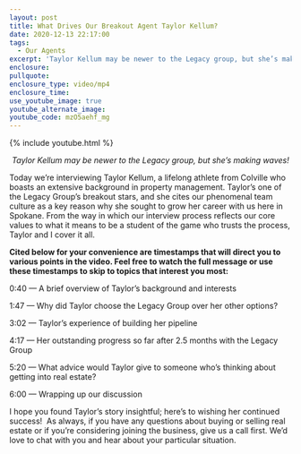 ```yaml
---
layout: post
title: What Drives Our Breakout Agent Taylor Kellum?
date: 2020-12-13 22:17:00
tags:
  - Our Agents
excerpt: 'Taylor Kellum may be newer to the Legacy group, but she’s making waves!'
enclosure:
pullquote:
enclosure_type: video/mp4
enclosure_time:
use_youtube_image: true
youtube_alternate_image:
youtube_code: mzO5aehf_mg
---
```


{% include youtube.html %}

<p style="text-align: center;"><em>Taylor Kellum may be newer to the Legacy group, but she’s making waves!</em></p>

Today we’re interviewing Taylor Kellum, a lifelong athlete from Colville who boasts an extensive background in property management. Taylor’s one of the Legacy Group’s breakout stars, and she cites our phenomenal team culture as a key reason why she sought to grow her career with us here in Spokane. From the way in which our interview process reflects our core values to what it means to be a student of the game who trusts the process, Taylor and I cover it all.&nbsp;

**Cited below for your convenience are timestamps that will direct you to various points in the video. Feel free to watch the full message or use these timestamps to skip to topics that interest you most:&nbsp;**

0:40 — A brief overview of Taylor’s background and interests&nbsp;

1:47 — Why did Taylor choose the Legacy Group over her other options?&nbsp;

3:02 — Taylor’s experience of building her pipeline&nbsp;

4:17 — Her outstanding progress so far after 2.5 months with the Legacy Group&nbsp;

5:20 — What advice would Taylor give to someone who’s thinking about getting into real estate?

6:00 — Wrapping up our discussion

I hope you found Taylor’s story insightful; here’s to wishing her continued success!&nbsp; As always, if you have any questions about buying or selling real estate or if you’re considering joining the business, give us a call first. We’d love to chat with you and hear about your particular situation.